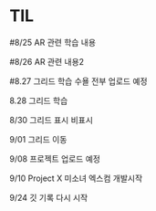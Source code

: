 # TIL

#8/25
AR 관련 학습 내용

#8/26
AR 관련 내용2

#8.27
그리드 학습
수욜 전부 업로드 예정

8.28
그리드 학습

8/30
그리드 표시 비표시 

9/01
그리드 이동

9/08
프로젝트 업로드 예정

9/10
Project X 미소녀 엑스컴 개발시작

9/24
깃 기록 다시 시작
